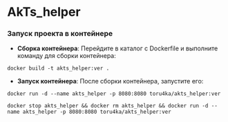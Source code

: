 # AkTs_helper

### Запуск проекта в контейнере
- **Сборка контейнера**: Перейдите в каталог с Dockerfile и выполните команду для сборки контейнера:
```shell
docker build -t akts_helper:ver .
```

- **Запуск контейнера**: После сборки контейнера, запустите его:
```shell
docker run -d --name akts_helper -p 8080:8080 toru4ka/akts_helper:ver
```

```shell
docker stop akts_helper && docker rm akts_helper && docker run -d --name akts_helper -p 8080:8080 toru4ka/akts_helper:ver
```
